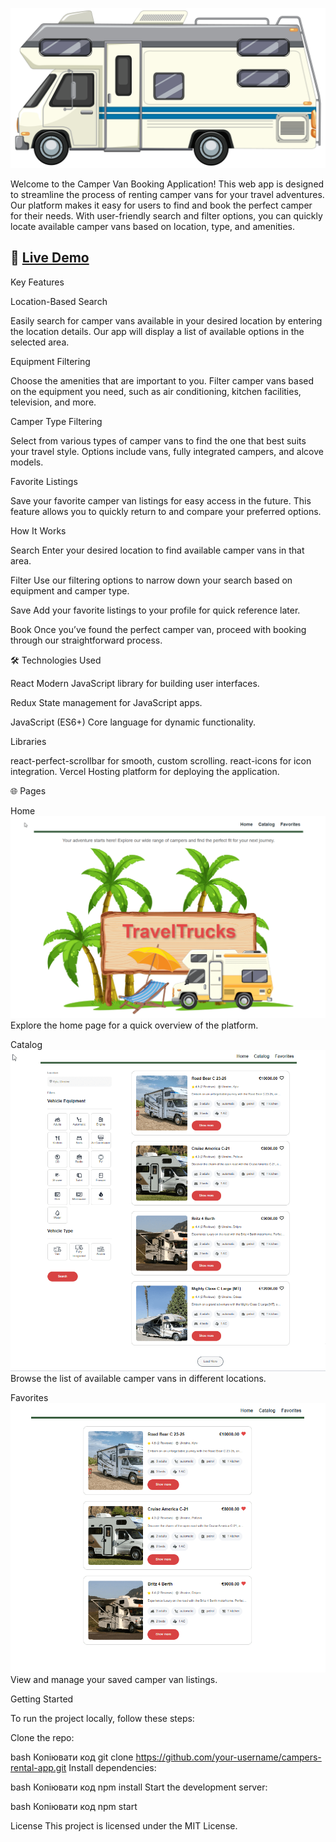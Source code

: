 ![Home Page](https://github.com/nksenechkav/campers-rental-app/blob/main/public/campers.png?raw=true)

Welcome to the Camper Van Booking Application! This web app is designed to streamline the process of renting camper vans for your travel adventures. Our platform makes it easy for users to find and book the perfect camper for their needs. With user-friendly search and filter options, you can quickly locate available camper vans based on location, type, and amenities.

## 🚀 [Live Demo](https://campers-rental-app.vercel.app/)

Key Features

Location-Based Search

Easily search for camper vans available in your desired location by entering the location details. Our app will display a list of available options in the selected area.

Equipment Filtering

Choose the amenities that are important to you. Filter camper vans based on the equipment you need, such as air conditioning, kitchen facilities, television, and more.

Camper Type Filtering

Select from various types of camper vans to find the one that best suits your travel style. Options include vans, fully integrated campers, and alcove models.

Favorite Listings

Save your favorite camper van listings for easy access in the future. This feature allows you to quickly return to and compare your preferred options.

How It Works

Search
Enter your desired location to find available camper vans in that area.

Filter
Use our filtering options to narrow down your search based on equipment and camper type.

Save
Add your favorite listings to your profile for quick reference later.

Book
Once you’ve found the perfect camper van, proceed with booking through our straightforward process.

🛠 Technologies Used

React
Modern JavaScript library for building user interfaces.

Redux
State management for JavaScript apps.

JavaScript (ES6+)
Core language for dynamic functionality.

Libraries

react-perfect-scrollbar for smooth, custom scrolling.
react-icons for icon integration.
Vercel
Hosting platform for deploying the application.

🌐 Pages

Home
![Home Page](https://github.com/nksenechkav/campers-rental-app/blob/main/public/home.png?raw=true)
Explore the home page for a quick overview of the platform.

Catalog
![Catalog Page](https://github.com/nksenechkav/campers-rental-app/blob/main/public/catalog.png?raw=true)
Browse the list of available camper vans in different locations.

Favorites
![Favourites Page](https://github.com/nksenechkav/campers-rental-app/blob/main/public/favourites.png?raw=true)
View and manage your saved camper van listings.


Getting Started

To run the project locally, follow these steps:

Clone the repo:

bash
Копіювати код
git clone https://github.com/your-username/campers-rental-app.git
Install dependencies:

bash
Копіювати код
npm install
Start the development server:

bash
Копіювати код
npm start


License
This project is licensed under the MIT License.

